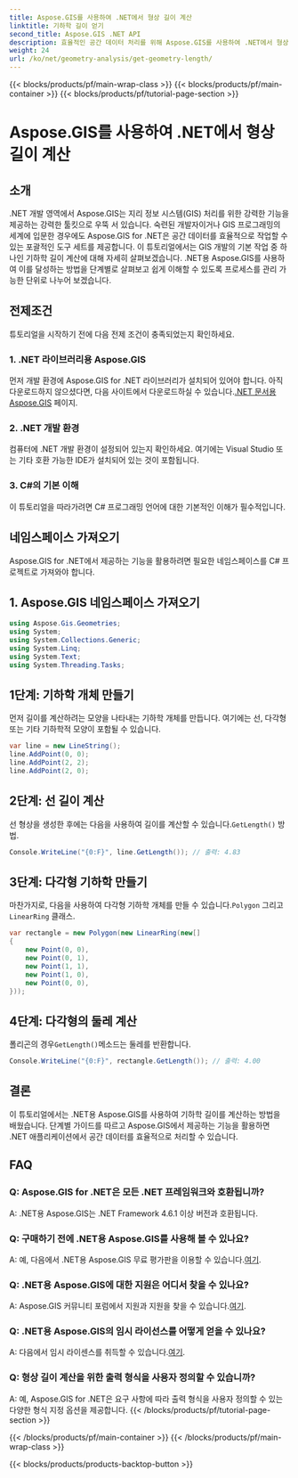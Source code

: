 ```yaml
---
title: Aspose.GIS를 사용하여 .NET에서 형상 길이 계산
linktitle: 기하학 길이 얻기
second_title: Aspose.GIS .NET API
description: 효율적인 공간 데이터 처리를 위해 Aspose.GIS를 사용하여 .NET에서 형상 길이를 계산하는 방법을 알아보세요. 코드 예제가 포함된 단계별 가이드입니다.
weight: 24
url: /ko/net/geometry-analysis/get-geometry-length/
---
```


{{< blocks/products/pf/main-wrap-class >}}
{{< blocks/products/pf/main-container >}}
{{< blocks/products/pf/tutorial-page-section >}}

# Aspose.GIS를 사용하여 .NET에서 형상 길이 계산

## 소개
.NET 개발 영역에서 Aspose.GIS는 지리 정보 시스템(GIS) 처리를 위한 강력한 기능을 제공하는 강력한 툴킷으로 우뚝 서 있습니다. 숙련된 개발자이거나 GIS 프로그래밍의 세계에 입문한 경우에도 Aspose.GIS for .NET은 공간 데이터를 효율적으로 작업할 수 있는 포괄적인 도구 세트를 제공합니다. 이 튜토리얼에서는 GIS 개발의 기본 작업 중 하나인 기하학 길이 계산에 대해 자세히 살펴보겠습니다. .NET용 Aspose.GIS를 사용하여 이를 달성하는 방법을 단계별로 살펴보고 쉽게 이해할 수 있도록 프로세스를 관리 가능한 단위로 나누어 보겠습니다.
## 전제조건
튜토리얼을 시작하기 전에 다음 전제 조건이 충족되었는지 확인하세요.
### 1. .NET 라이브러리용 Aspose.GIS
 먼저 개발 환경에 Aspose.GIS for .NET 라이브러리가 설치되어 있어야 합니다. 아직 다운로드하지 않으셨다면, 다음 사이트에서 다운로드하실 수 있습니다.[.NET 문서용 Aspose.GIS](https://reference.aspose.com/gis/net/) 페이지.
### 2. .NET 개발 환경
컴퓨터에 .NET 개발 환경이 설정되어 있는지 확인하세요. 여기에는 Visual Studio 또는 기타 호환 가능한 IDE가 설치되어 있는 것이 포함됩니다.
### 3. C#의 기본 이해
이 튜토리얼을 따라가려면 C# 프로그래밍 언어에 대한 기본적인 이해가 필수적입니다.

## 네임스페이스 가져오기
Aspose.GIS for .NET에서 제공하는 기능을 활용하려면 필요한 네임스페이스를 C# 프로젝트로 가져와야 합니다.
## 1. Aspose.GIS 네임스페이스 가져오기
```csharp
using Aspose.Gis.Geometries;
using System;
using System.Collections.Generic;
using System.Linq;
using System.Text;
using System.Threading.Tasks;
```

## 1단계: 기하학 개체 만들기
먼저 길이를 계산하려는 모양을 나타내는 기하학 개체를 만듭니다. 여기에는 선, 다각형 또는 기타 기하학적 모양이 포함될 수 있습니다.
```csharp
var line = new LineString();
line.AddPoint(0, 0);
line.AddPoint(2, 2);
line.AddPoint(2, 0);
```
## 2단계: 선 길이 계산
 선 형상을 생성한 후에는 다음을 사용하여 길이를 계산할 수 있습니다.`GetLength()` 방법.
```csharp
Console.WriteLine("{0:F}", line.GetLength()); // 출력: 4.83
```
## 3단계: 다각형 기하학 만들기
 마찬가지로, 다음을 사용하여 다각형 기하학 개체를 만들 수 있습니다.`Polygon` 그리고`LinearRing` 클래스.
```csharp
var rectangle = new Polygon(new LinearRing(new[]
{
    new Point(0, 0),
    new Point(0, 1),
    new Point(1, 1),
    new Point(1, 0),
    new Point(0, 0),
}));
```
## 4단계: 다각형의 둘레 계산
 폴리곤의 경우`GetLength()`메소드는 둘레를 반환합니다.
```csharp
Console.WriteLine("{0:F}", rectangle.GetLength()); // 출력: 4.00
```

## 결론
이 튜토리얼에서는 .NET용 Aspose.GIS를 사용하여 기하학 길이를 계산하는 방법을 배웠습니다. 단계별 가이드를 따르고 Aspose.GIS에서 제공하는 기능을 활용하면 .NET 애플리케이션에서 공간 데이터를 효율적으로 처리할 수 있습니다.
## FAQ
### Q: Aspose.GIS for .NET은 모든 .NET 프레임워크와 호환됩니까?
A: .NET용 Aspose.GIS는 .NET Framework 4.6.1 이상 버전과 호환됩니다.
### Q: 구매하기 전에 .NET용 Aspose.GIS를 사용해 볼 수 있나요?
 A: 예, 다음에서 .NET용 Aspose.GIS 무료 평가판을 이용할 수 있습니다.[여기](https://releases.aspose.com/).
### Q: .NET용 Aspose.GIS에 대한 지원은 어디서 찾을 수 있나요?
 A: Aspose.GIS 커뮤니티 포럼에서 지원과 지원을 찾을 수 있습니다.[여기](https://forum.aspose.com/c/gis/33).
### Q: .NET용 Aspose.GIS의 임시 라이선스를 어떻게 얻을 수 있나요?
 A: 다음에서 임시 라이센스를 취득할 수 있습니다.[여기](https://purchase.aspose.com/temporary-license/).
### Q: 형상 길이 계산을 위한 출력 형식을 사용자 정의할 수 있습니까?
A: 예, Aspose.GIS for .NET은 요구 사항에 따라 출력 형식을 사용자 정의할 수 있는 다양한 형식 지정 옵션을 제공합니다.
{{< /blocks/products/pf/tutorial-page-section >}}

{{< /blocks/products/pf/main-container >}}
{{< /blocks/products/pf/main-wrap-class >}}

{{< blocks/products/products-backtop-button >}}
